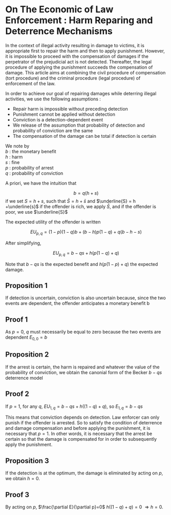 # On The Economic of Law Enforcement : Harm Reparing and Deterrence Mechanisms
In the context of illegal activity resulting in damage to victims, it is appropriate first to repair the harm and then to apply punishment. However, it is impossible to proceed with the compensation of damages if the perpetrator of the prejudicial act is not detected. Thereafter, the legal procedure of applying the punishment succeeds the compensation of damage. This article aims at combining the civil procedure of compensation (tort procedure) and the criminal procedure (legal procedure) of enforcement of the law.

In order to achieve our goal of repairing damages while deterring illegal activities, we use the following assumptions :

- Repair harm is impossible without preceding detection
- Punishment cannot be applied without detection
- Conviction is a detection-dependent event
- We release of the assumption that probability of detection and probability of conviction are the same
- The compensation of the damage can be total if detection is certain

We note by\
$b$ : the monetary benefit\
$h$ : harm\
$s$ : fine\
$p$ : probability of arrest\
$q$ : probability of conviction

A priori, we have the intuition that 

$$b = q (h +s)$$
if we set $S = h +s$, such that 
$\bar{S}= h +\bar{s}$ and $\underline{S} = h +\underline{s}$
if the offender is rich, we apply $\bar{S}$, and if the offender is poor, we use $\underline{S}$

The expected utility of the offender is written

$$ EU_{p,q} = (1-p)(1-q)b + (b-h)p(1-q) + q(b-h-s)$$

After simplifying,

$$ EU_{p,q} = b - qs + h(p(1-q) +q)$$

Note that $b-qs$ is the expected benefit and $h(p(1-p)+q)$ the expected damage.

## Proposition 1
If detection is uncertain, conviction is also uncertain because, since the two events are dependent, the offender anticipates a monetary benefit b
## Proof 1
As $p =0$, $q$ must necessarily be equal to zero because the two events are dependent
$E_{0,0} = b$


## Proposition 2
If the arrest is certain, the harm is repaired and whatever the value of the probability of conviction, we obtain the canonial form of the Becker $b-qs$ deterrence model
## Proof 2
If $p=1$, for any $q$, $EU_{1,q}=b-qs+h((1-q)+q)$, so $E_{1,q} = b-qs$

This means that conviction depends on detection. Law enforcer can only punish if the offender is arrested. So to satisfy the condition of deterrence and damage compensation and before applying the punishment, it is necessary that $p=1$. In other words, it is necessary that the arrest be certain so that the damage is compensated for in order to subsequently apply the punishment.

## Proposition 3
If the detection is at the optimum, the damage is eliminated by acting on $p$, we obtain $h = 0$.
## Proof 3
By acting on $p$, $\frac{\partial E}{\partial p}=0$  $h((1-q)+q)=0$ $\Longrightarrow h=0$.

